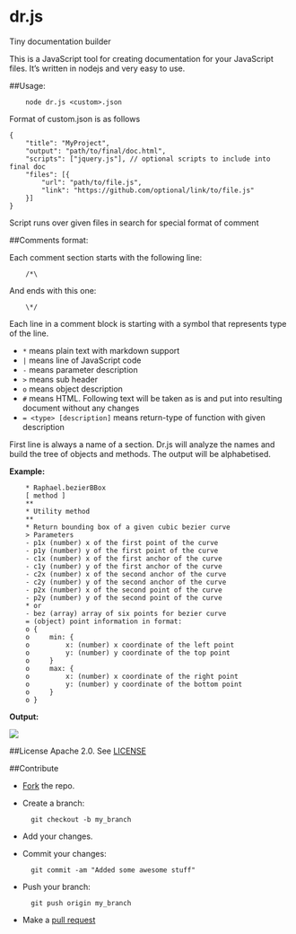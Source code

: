 # dr.js
Tiny documentation builder

This is a JavaScript tool for creating documentation for your JavaScript files. It’s written in nodejs and very easy to use.

##Usage:

        node dr.js <custom>.json

Format of custom.json is as follows
```
{
    "title": "MyProject",
    "output": "path/to/final/doc.html",
    "scripts": ["jquery.js"], // optional scripts to include into final doc
    "files": [{
        "url": "path/to/file.js",
        "link": "https://github.com/optional/link/to/file.js"
    }]
}
```
Script runs over given files in search for special format of comment

##Comments format:

Each comment section starts with the following line:

        /*\

And ends with this one:

        \*/

Each line in a comment block is starting with a symbol that represents type of the line.

* `*` means plain text with markdown support
* `|` means line of JavaScript code
* `-` means parameter description
* `>` means sub header
* `o` means object description
* `#` means HTML. Following text will be taken as is and put into resulting document without any changes
* `= <type> [description]` means return-type of function with given description 

First line is always a name of a section. Dr.js will analyze the names and build the tree of objects and methods. The output will be alphabetised.

**Example:**

```
    * Raphael.bezierBBox
    [ method ]
    **
    * Utility method
    **
    * Return bounding box of a given cubic bezier curve
    > Parameters
    - p1x (number) x of the first point of the curve
    - p1y (number) y of the first point of the curve
    - c1x (number) x of the first anchor of the curve
    - c1y (number) y of the first anchor of the curve
    - c2x (number) x of the second anchor of the curve
    - c2y (number) y of the second anchor of the curve
    - p2x (number) x of the second point of the curve
    - p2y (number) y of the second point of the curve
    * or
    - bez (array) array of six points for bezier curve
    = (object) point information in format:
    o {
    o     min: {
    o         x: (number) x coordinate of the left point
    o         y: (number) y coordinate of the top point
    o     }
    o     max: {
    o         x: (number) x coordinate of the right point
    o         y: (number) y coordinate of the bottom point
    o     }
    o }
```

**Output:**

[<img src="https://www.googledrive.com/host/0B4MMNHlRfGSzRFFkZTNYNDYyVzQ">](Output)


##License
Apache 2.0. See [LICENSE](./LICENSE)

##Contribute
* [Fork](https://help.github.com/articles/fork-a-repo) the repo.
* Create a branch:

        git checkout -b my_branch

* Add your changes.
* Commit your changes:

        git commit -am "Added some awesome stuff"

* Push your branch:

        git push origin my_branch

* Make a [pull request](https://help.github.com/articles/using-pull-requests)

